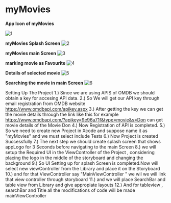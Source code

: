 # myMovies
**App Icon of myMovies**

![1](https://github.com/user-attachments/assets/17078615-ad3c-49ec-93f4-df18da1ff37f)

**myMovies Splash Screen**
![2](https://github.com/user-attachments/assets/9172e6b3-bbfb-492e-b79b-3759140d5d6a) 

**myMovies main Screen**
![3](https://github.com/user-attachments/assets/0f19c62e-1561-4fcf-8a16-3beacd157592)

**marking movie as Favourite**
![4](https://github.com/user-attachments/assets/3f5dfa31-3b8d-46e0-9898-5c006f7221c5)

**Details of selected movie**
![5](https://github.com/user-attachments/assets/c4863552-e15a-4429-b6d5-7d2cc19e8804)

**Searching the movie in main Screen**
![6](https://github.com/user-attachments/assets/ed601b8e-83d2-44fa-ad93-e1115c61c41b)

Setting Up The Project
1.) Since we are using APIS of OMDB  we should obtain a key for accesing API data.
2.) So We will get our API key through email registration from OMDB website https://www.omdbapi.com/apikey.aspx
3.) After getting the key we can get the movie details through the link like this for example https://www.omdbapi.com/?apikey=9e96a71f&type=movie&s=Don can get movie details of the Movie Don
4.) Now Registration of API is completed.
5.) So we need to create new Project in Xcode and suppose name it as "myMovies" and we must select include Tests
6.) Now Project is created Successfully
7.) The next step we should create splash screen that shows appLogo for 3 Seconds before navigating to the main Screen
8.) we will setup the Required UI in the ViewController of the Project , considering placing the logo in the middle of the storyboard and changing the background
9.) So UI Setting up for splash Screen is completed.Now will select new viewController from the Library and place it on the Storyboard
10.) and for that ViewController  say "MainViewController " we wil we will link that view controller through storyboard
11.) and we will place SearchBar and table view from Library and give appropiate layouts
12.) And for tableview , searchBar and Title all the modifications of code will be made mainViewController 
